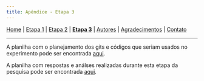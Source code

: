 ```yaml
---
title: Apêndice - Etapa 3
---
```


[Home](/master-degree-dissertation) | [Etapa 1](etapa-1) | [Etapa 2](etapa-2) | [<b>Etapa 3</b>](etapa-3) | [Autores](autores) | [Agradecimentos](agradecimentos) | [Contato](contato)
<hr/>

A planilha com o planejamento dos gits e códigos que seriam usados no experimento pode ser encontrada <a href="https://docs.google.com/spreadsheets/d/1hYfAMCXB1dsVPjrb8rpnVYIjhcHy_IPi02IMG-5rEws/edit?usp=sharing" target="_blank">aqui</a>.

A planilha com respostas e análses realizadas durante esta etapa da pesquisa pode ser encontrada <a href="https://docs.google.com/spreadsheets/d/1HurvFo3DZKJKyAoQLAMcDvFgKRkSWPNwssypp3br764/edit?usp=sharing" target="_blank">aqui</a>.